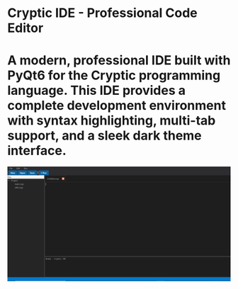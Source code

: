 # Cryptic IDE - Professional Code Editor

# A modern, professional IDE built with PyQt6 for the Cryptic programming language. This IDE provides a complete development environment with syntax highlighting, multi-tab support, and a sleek dark theme interface.

![Crypric IDE](https://raw.githubusercontent.com/Nano-Volt/crypric/main/crypric_lang/ide/ide.PNG)
